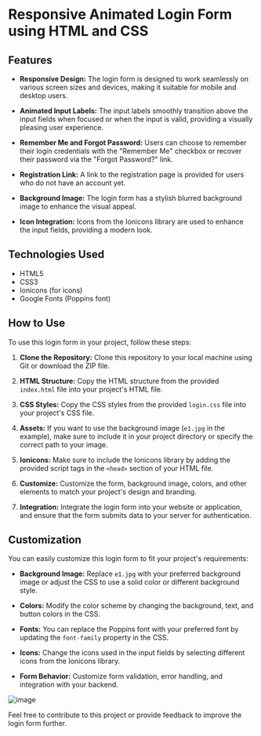 # Responsive Animated Login Form using HTML and CSS


## Features

- **Responsive Design:** The login form is designed to work seamlessly on various screen sizes and devices, making it suitable for mobile and desktop users.

- **Animated Input Labels:** The input labels smoothly transition above the input fields when focused or when the input is valid, providing a visually pleasing user experience.

- **Remember Me and Forgot Password:** Users can choose to remember their login credentials with the "Remember Me" checkbox or recover their password via the "Forgot Password?" link.

- **Registration Link:** A link to the registration page is provided for users who do not have an account yet.

- **Background Image:** The login form has a stylish blurred background image to enhance the visual appeal.

- **Icon Integration:** Icons from the Ionicons library are used to enhance the input fields, providing a modern look.

## Technologies Used

- HTML5
- CSS3
- Ionicons (for icons)
- Google Fonts (Poppins font)

## How to Use

To use this login form in your project, follow these steps:

1. **Clone the Repository:**
   Clone this repository to your local machine using Git or download the ZIP file.

2. **HTML Structure:**
   Copy the HTML structure from the provided `index.html` file into your project's HTML file.

3. **CSS Styles:**
   Copy the CSS styles from the provided `login.css` file into your project's CSS file.

4. **Assets:**
   If you want to use the background image (`e1.jpg` in the example), make sure to include it in your project directory or specify the correct path to your image.

5. **Ionicons:**
   Make sure to include the Ionicons library by adding the provided script tags in the `<head>` section of your HTML file.

6. **Customize:**
   Customize the form, background image, colors, and other elements to match your project's design and branding.

7. **Integration:**
   Integrate the login form into your website or application, and ensure that the form submits data to your server for authentication.

## Customization

You can easily customize this login form to fit your project's requirements:

- **Background Image:** Replace `e1.jpg` with your preferred background image or adjust the CSS to use a solid color or different background style.

- **Colors:** Modify the color scheme by changing the background, text, and button colors in the CSS.

- **Fonts:** You can replace the Poppins font with your preferred font by updating the `font-family` property in the CSS.

- **Icons:** Change the icons used in the input fields by selecting different icons from the Ionicons library.

- **Form Behavior:** Customize form validation, error handling, and integration with your backend.

![image](https://github.com/sanjay-k-j/login_page/assets/79088504/efe1451f-beb2-46be-a5b5-bd3819b097a1)

Feel free to contribute to this project or provide feedback to improve the login form further.

